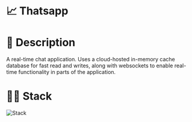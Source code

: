 # 📈 Thatsapp

# 📃 Description

A real-time chat application. Uses a cloud-hosted in-memory cache database for fast read and writes, along with websockets to enable real-time functionality in parts of the application.

# 👨‍💻 Stack
![Stack](https://skillicons.dev/icons?i=ts,next,tailwind,redis)